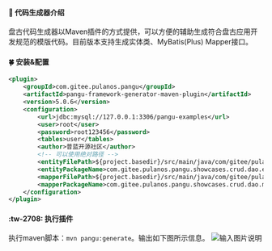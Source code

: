 #### :mushroom: 代码生成器介绍

盘古代码生成器以Maven插件的方式提供，可以方便的辅助生成符合盘古应用开发规范的模版代码。目前版本支持生成实体类、MyBatis(Plus) Mapper接口。

#### :four_leaf_clover: 安装&配置
```xml
<plugin>
    <groupId>com.gitee.pulanos.pangu</groupId>
    <artifactId>pangu-framework-generator-maven-plugin</artifactId>
    <version>5.0.6</version>
    <configuration>
        <url>jdbc:mysql://127.0.0.1:3306/pangu-examples</url>
        <user>root</user>
        <password>root123456</password>
        <tables>user</tables>
        <author>普蓝开源社区</author>
        <!-- 可以使用绝对路径 -->
        <entityFilePath>${project.basedir}/src/main/java/com/gitee/pulanos/pangu/showcases/crud/dao/entity</entityFilePath>
        <entityPackageName>com.gitee.pulanos.pangu.showcases.crud.dao.entity</entityPackageName>
        <mapperFilePath>${project.basedir}/src/main/java/com/gitee/pulanos/pangu/showcases/crud/dao/mapper</mapperFilePath>
        <mapperPackageName>com.gitee.pulanos.pangu.showcases.crud.dao.mapper</mapperPackageName>
    </configuration>
</plugin>
```
#### :tw-2708: 执行插件
执行maven脚本：`mvn pangu:generate`。输出如下图所示信息。
![输入图片说明](https://images.gitee.com/uploads/images/2021/1115/222136_3f101763_431745.png "盘古开发框架代码生成器插件执行结果输出信息.png")



